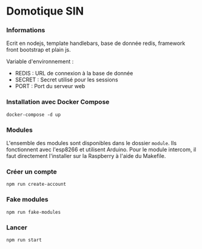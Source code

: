 # Domotique SIN

### Informations

Ecrit en nodejs, template handlebars, base de donnée redis, framework front
bootstrap et plain js.

Variable d'environnement :

- REDIS : URL de connexion à la base de donnée
- SECRET : Secret utilisé pour les sessions
- PORT : Port du serveur web

### Installation avec Docker Compose

```
docker-compose -d up
```

### Modules

L'ensemble des modules sont disponibles dans le dossier ```module```.
Ils fonctionnent avec l'esp8266 et utilisent Arduino. Pour le module intercom,
il faut directement l'installer sur la Raspberry à l'aide du Makefile.

### Créer un compte

```
npm run create-account
```

### Fake modules

```
npm run fake-modules
```

### Lancer

```
npm run start
```
